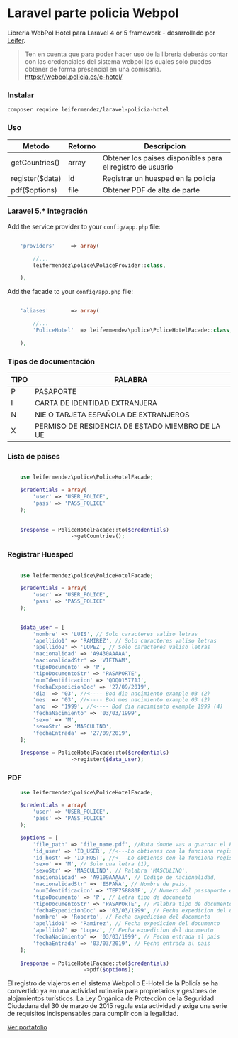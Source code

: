 # Laravel parte policia Webpol 

Libreria WebPol Hotel para Laravel 4 or 5 framework - desarrollado por [Leifer](https://leifermendez.github.io).

 > Ten en cuenta que para poder hacer uso de la librería deberás contar con las credenciales del sistema webpol las cuales solo puedes obtener de forma presencial en una comisaria.
 > https://webpol.policia.es/e-hotel/
### Instalar


```
composer require leifermendez/laravel-policia-hotel
```

### Uso


| Metodo                |  Retorno    | Descripcion                                                       |
|-----------------------|-------------------|-------------------------------------------------------------------|
| getCountries()         |  array       | Obtener los paises disponibles para el registro de usuario                |
| register($data)       |  id            | Registrar un huesped en la policia                     |
| pdf($options)       |  file            | Obtener PDF de alta de parte                                  |


### Laravel 5.* Integración

Add the service provider to your `config/app.php` file:

```php

    'providers'     => array(

        //...
        leifermendez\police\PoliceProvider::class,

    ),

```

Add the facade to your `config/app.php` file:

```php

    'aliases'       => array(

        //...
        'PoliceHotel'  => leifermendez\police\PoliceHotelFacade::class,

    ),

```

### Tipos de documentación

| TIPO                    | PALABRA                                                       |
|-------------------------|-------------------------------------------------------------------|
| P            | PASAPORTE               
| I      |  CARTA DE IDENTIDAD EXTRANJERA                              
| N        |  NIE O TARJETA ESPAÑOLA DE EXTRANJEROS                                           
| X| PERMISO DE RESIDENCIA DE ESTADO MIEMBRO DE LA UE|



### Lista de países


```php

    use leifermendez\police\PoliceHotelFacade;

    $credentials = array(
        'user' => 'USER_POLICE',
        'pass' => 'PASS_POLICE'
    ); 
   
    
    $response = PoliceHotelFacade::to($credentials)
                    ->getCountries();


```


### Registrar Huesped

```php

    use leifermendez\police\PoliceHotelFacade;

    $credentials = array(
        'user' => 'USER_POLICE',
        'pass' => 'PASS_POLICE'
    ); 
   

    $data_user = [
        'nombre' => 'LUIS', // Solo caracteres valiso letras
        'apellido1' => 'RAMIREZ', // Solo caracteres valiso letras
        'apellido2' => 'LOPEZ', // Solo caracteres valiso letras
        'nacionalidad' => 'A9430AAAAA',
        'nacionalidadStr' => 'VIETNAM',
        'tipoDocumento' => 'P',
        'tipoDocumentoStr' => 'PASAPORTE',
        'numIdentificacion' => 'QDQ015771J',
        'fechaExpedicionDoc' => '27/09/2019',
        'dia' => '03', //<---- Bod dia nacimiento example 03 (2)
        'mes' => '03', //<---- Bod mes nacimiento example 03 (2)
        'ano' => '1999', //<---- Bod dia nacimiento example 1999 (4)
        'fechaNacimiento' => '03/03/1999',
        'sexo' => 'M',
        'sexoStr' => 'MASCULINO',
        'fechaEntrada' => '27/09/2019',
    ];
    
    $response = PoliceHotelFacade::to($credentials)
                    ->register($data_user);


```

### PDF

```php
    use leifermendez\police\PoliceHotelFacade;

    $credentials = array(
        'user' => 'USER_POLICE',
        'pass' => 'PASS_POLICE'
    ); 

    $options = [
        'file_path' => 'file_name.pdf', //Ruta donde vas a guardar el PDF
        'id_user' => 'ID_USER', //<---Lo obtienes con la funciona register()
        'id_host' => 'ID_HOST', //<---Lo obtienes con la funciona register()
        'sexo' => 'M', // Solo una letra (1),
        'sexoStr' => 'MASCULINO', // Palabra 'MASCULINO',
        'nacionalidad' => 'A9109AAAAA', // Codigo de nacionalidad,
        'nacionalidadStr' => 'ESPAÑA', // Nombre de pais,
        'numIdentificacion' => 'TEP758880F', // Numero del passaporte o nie ,etc
        'tipoDocumento' => 'P', // Letra tipo de documento
        'tipoDocumentoStr' => 'PASAPORTE', // Palabra tipo de documento
        'fechaExpedicionDoc' => '03/03/1999', // Fecha expedicion del documento
        'nombre' => 'Roberto', // Fecha expedicion del documento
        'apellido1' => 'Ramirez', // Fecha expedicion del documento
        'apellido2' => 'Lopez', // Fecha expedicion del documento
        'fechaNacimiento' => '03/03/1999', // Fecha entrada al pais
        'fechaEntrada' => '03/03/2019', // Fecha entrada al pais
    ];
    
    $response = PoliceHotelFacade::to($credentials)
                        ->pdf($options);

```

El registro de viajeros en el sistema Webpol  o E-Hotel de la Policía se ha convertido ya en una actividad rutinaria para propietarios y gestores de alojamientos turísticos. La Ley Orgánica de Protección de la Seguridad Ciudadana del 30 de marzo de 2015 regula esta actividad y exige una serie de requisitos indispensables para cumplir con la legalidad.

 [Ver portafolio](https://leifermendez.github.io)